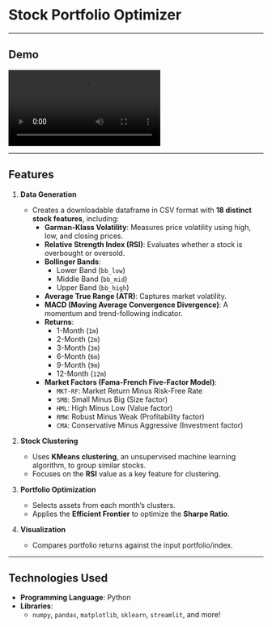# Stock Portfolio Optimizer  
---

## Demo  

<video src="https://github.com/user-attachments/assets/2f1e2d26-60a1-4b89-94af-e0e5cd06a88d" controls="controls" style="max-width: 720px; height: auto;"></video>

---

## Features  
1. **Data Generation**  
   - Creates a downloadable dataframe in CSV format with **18 distinct stock features**, including:  
     - **Garman-Klass Volatility**: Measures price volatility using high, low, and closing prices.  
     - **Relative Strength Index (RSI)**: Evaluates whether a stock is overbought or oversold.  
     - **Bollinger Bands**:  
       - Lower Band (`bb_low`)  
       - Middle Band (`bb_mid`)  
       - Upper Band (`bb_high`)  
     - **Average True Range (ATR)**: Captures market volatility.  
     - **MACD (Moving Average Convergence Divergence)**: A momentum and trend-following indicator.  
     - **Returns**:  
       - 1-Month (`1m`)  
       - 2-Month (`2m`)  
       - 3-Month (`3m`)  
       - 6-Month (`6m`)  
       - 9-Month (`9m`)  
       - 12-Month (`12m`)  
     - **Market Factors (Fama-French Five-Factor Model)**:  
       - `MKT-RF`: Market Return Minus Risk-Free Rate  
       - `SMB`: Small Minus Big (Size factor)  
       - `HML`: High Minus Low (Value factor)  
       - `RMW`: Robust Minus Weak (Profitability factor)  
       - `CMA`: Conservative Minus Aggressive (Investment factor)  

2. **Stock Clustering**  
   - Uses **KMeans clustering**, an unsupervised machine learning algorithm, to group similar stocks.  
   - Focuses on the **RSI** value as a key feature for clustering.  

3. **Portfolio Optimization**  
   - Selects assets from each month’s clusters.  
   - Applies the **Efficient Frontier** to optimize the **Sharpe Ratio**.  

4. **Visualization**  
   - Compares portfolio returns against the input portfolio/index.  

---

## Technologies Used  
- **Programming Language**: Python  
- **Libraries**:  
  - `numpy`, `pandas`, `matplotlib`, `sklearn`, `streamlit`, and more!  


